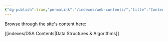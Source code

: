 ```yaml
---
{"dg-publish":true,"permalink":"/indexes/web-contents/","title":"Contents","dgEnableSearch":true,"updated":"2025-06-02T15:34:52.151+05:30"}
---
```


Browse through the site's content here:

[[indexes/DSA Contents\|Data Structures & Algorithms]]